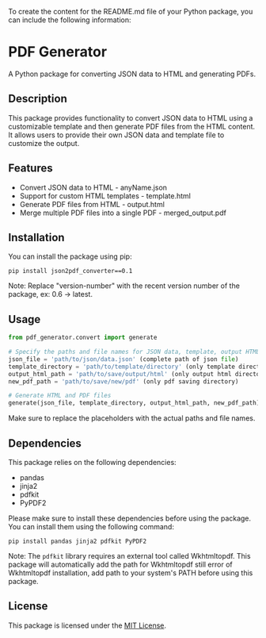 To create the content for the README.md file of your Python package, you can include the following information:

# PDF Generator

A Python package for converting JSON data to HTML and generating PDFs.

## Description

This package provides functionality to convert JSON data to HTML using a customizable template and then generate PDF files from the HTML content. It allows users to provide their own JSON data and template file to customize the output.

## Features

- Convert JSON data to HTML - anyName.json
- Support for custom HTML templates - template.html
- Generate PDF files from HTML - output.html
- Merge multiple PDF files into a single PDF - merged_output.pdf

## Installation

You can install the package using pip:

```
pip install json2pdf_converter==0.1
```

Note: Replace "version-number" with the recent version number of the package, ex: 0.6 -> latest.

## Usage

```python
from pdf_generator.convert import generate

# Specify the paths and file names for JSON data, template, output HTML, and new PDF file
json_file = 'path/to/json/data.json' (complete path of json file)
template_directory = 'path/to/template/directory' (only template directory)
output_html_path = 'path/to/save/output/html' (only output html directory)
new_pdf_path = 'path/to/save/new/pdf' (only pdf saving directory)

# Generate HTML and PDF files
generate(json_file, template_directory, output_html_path, new_pdf_path)
```

Make sure to replace the placeholders with the actual paths and file names.

## Dependencies

This package relies on the following dependencies:

- pandas
- jinja2
- pdfkit
- PyPDF2

Please make sure to install these dependencies before using the package. You can install them using the following command:

```
pip install pandas jinja2 pdfkit PyPDF2
```

Note: The `pdfkit` library requires an external tool called Wkhtmltopdf. This package will automatically add the path for Wkhtmltopdf still error of Wkhtmltopdf installation, add path to your system's PATH before using this package.

## License

This package is licensed under the [MIT License](https://opensource.org/licenses/MIT).